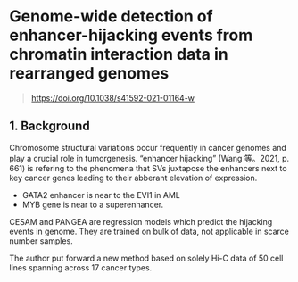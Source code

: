 # Genome-wide detection of enhancer-hijacking events from chromatin interaction data in rearranged genomes

> https://doi.org/10.1038/s41592-021-01164-w

## 1. Background

Chromosome structural variations occur frequently in cancer genomes and play a crucial role in tumorgenesis. “enhancer hijacking” (Wang 等。2021, p. 661) is refering to the phenomena that SVs juxtapose the enhancers next to key cancer genes leading to their abberant elevation of expression.

- GATA2 enhancer is near to the EVI1 in AML
- MYB gene is near to a superenhancer.

CESAM and PANGEA are regression models which predict the hijacking events in genome. They are trained on bulk of data, not applicable in scarce number samples. 

The author put forward a new method based on solely Hi-C data of 50 cell lines spanning across 17 cancer types. 

